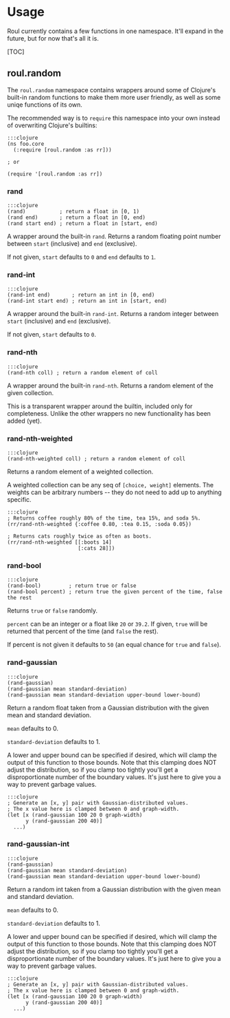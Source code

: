 Usage
=====

Roul currently contains a few functions in one namespace.  It'll expand in the
future, but for now that's all it is.

[TOC]

roul.random
-----------

The `roul.random` namespace contains wrappers around some of Clojure's built-in
random functions to make them more user friendly, as well as some uniqe
functions of its own.

The recommended way is to `require` this namespace into your own instead of
overwriting Clojure's builtins:

    :::clojure
    (ns foo.core
      (:require [roul.random :as rr]))

    ; or

    (require '[roul.random :as rr])

### rand

    :::clojure
    (rand)           ; return a float in [0, 1)
    (rand end)       ; return a float in [0, end)
    (rand start end) ; return a float in [start, end)

A wrapper around the built-in `rand`.  Returns a random floating point number
between `start` (inclusive) and `end` (exclusive).

If not given, `start` defaults to `0` and `end` defaults to `1`.

### rand-int

    :::clojure
    (rand-int end)       ; return an int in [0, end)
    (rand-int start end) ; return an int in [start, end)

A wrapper around the built-in `rand-int`.  Returns a random integer between
`start` (inclusive) and `end` (exclusive).

If not given, `start` defaults to `0`.

### rand-nth

    :::clojure
    (rand-nth coll) ; return a random element of coll

A wrapper around the built-in `rand-nth`.  Returns a random element of the given
collection.

This is a transparent wrapper around the builtin, included only for
completeness.  Unlike the other wrappers no new functionality has been added
(yet).

### rand-nth-weighted

    :::clojure
    (rand-nth-weighted coll) ; return a random element of coll

Returns a random element of a weighted collection.

A weighted collection can be any seq of `[choice, weight]` elements.  The
weights can be arbitrary numbers -- they do not need to add up to anything
specific.

    :::clojure
    ; Returns coffee roughly 80% of the time, tea 15%, and soda 5%.
    (rr/rand-nth-weighted {:coffee 0.80, :tea 0.15, :soda 0.05})

    ; Returns cats roughly twice as often as boots.
    (rr/rand-nth-weighted [[:boots 14]
                           [:cats 28]])

### rand-bool

    :::clojure
    (rand-bool)         ; return true or false
    (rand-bool percent) ; return true the given percent of the time, false the rest

Returns `true` or `false` randomly.

`percent` can be an integer or a float like `20` or `39.2`.  If given, `true`
will be returned that percent of the time (and `false` the rest).

If percent is not given it defaults to `50` (an equal chance for `true` and
`false`).

### rand-gaussian

    :::clojure
    (rand-gaussian)
    (rand-gaussian mean standard-deviation)
    (rand-gaussian mean standard-deviation upper-bound lower-bound)

Return a random float taken from a Gaussian distribution with the given mean and
standard deviation.

`mean` defaults to 0.

`standard-deviation` defaults to 1.

A lower and upper bound can be specified if desired, which will clamp the output
of this function to those bounds.  Note that this clamping does NOT adjust the
distribution, so if you clamp too tightly you'll get a disproportionate number
of the boundary values.  It's just here to give you a way to prevent garbage
values.

    :::clojure
    ; Generate an [x, y] pair with Gaussian-distributed values.
    ; The x value here is clamped between 0 and graph-width.
    (let [x (rand-gaussian 100 20 0 graph-width)
          y (rand-gaussian 200 40)]
      ...)
### rand-gaussian-int

    :::clojure
    (rand-gaussian)
    (rand-gaussian mean standard-deviation)
    (rand-gaussian mean standard-deviation upper-bound lower-bound)

Return a random int taken from a Gaussian distribution with the given mean and
standard deviation.

`mean` defaults to 0.

`standard-deviation` defaults to 1.

A lower and upper bound can be specified if desired, which will clamp the output
of this function to those bounds.  Note that this clamping does NOT adjust the
distribution, so if you clamp too tightly you'll get a disproportionate number
of the boundary values.  It's just here to give you a way to prevent garbage
values.

    :::clojure
    ; Generate an [x, y] pair with Gaussian-distributed values.
    ; The x value here is clamped between 0 and graph-width.
    (let [x (rand-gaussian 100 20 0 graph-width)
          y (rand-gaussian 200 40)]
      ...)
